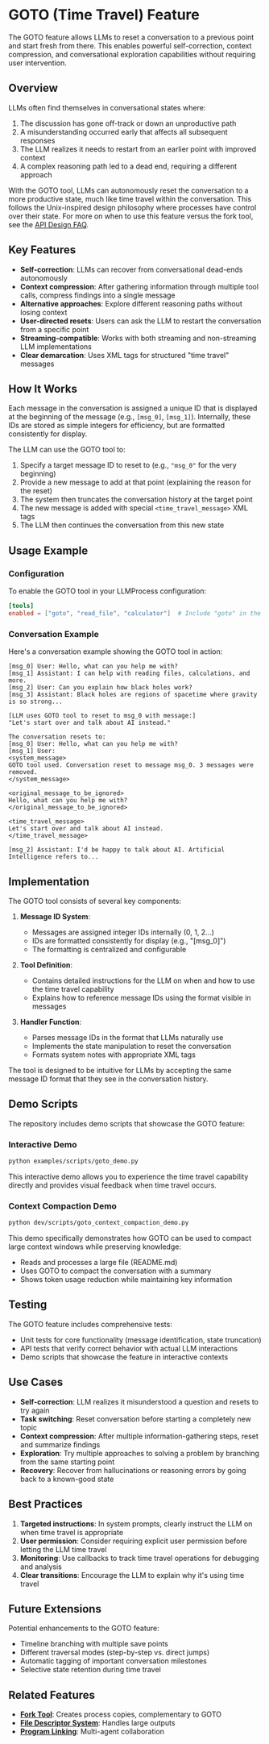 # GOTO (Time Travel) Feature

The GOTO feature allows LLMs to reset a conversation to a previous point and start fresh from there. This enables powerful self-correction, context compression, and conversational exploration capabilities without requiring user intervention.

## Overview

LLMs often find themselves in conversational states where:
1. The discussion has gone off-track or down an unproductive path
2. A misunderstanding occurred early that affects all subsequent responses
3. The LLM realizes it needs to restart from an earlier point with improved context
4. A complex reasoning path led to a dead end, requiring a different approach

With the GOTO tool, LLMs can autonomously reset the conversation to a more productive state, much like time travel within the conversation. This follows the Unix-inspired design philosophy where processes have control over their state. For more on when to use this feature versus the fork tool, see the [API Design FAQ](../FAQ.md#when-to-use-fork-and-goto).

## Key Features

- **Self-correction**: LLMs can recover from conversational dead-ends autonomously
- **Context compression**: After gathering information through multiple tool calls, compress findings into a single message
- **Alternative approaches**: Explore different reasoning paths without losing context
- **User-directed resets**: Users can ask the LLM to restart the conversation from a specific point
- **Streaming-compatible**: Works with both streaming and non-streaming LLM implementations
- **Clear demarcation**: Uses XML tags for structured "time travel" messages

## How It Works

Each message in the conversation is assigned a unique ID that is displayed at the beginning of the message (e.g., `[msg_0]`, `[msg_1]`). Internally, these IDs are stored as simple integers for efficiency, but are formatted consistently for display.

The LLM can use the GOTO tool to:

1. Specify a target message ID to reset to (e.g., `"msg_0"` for the very beginning)
2. Provide a new message to add at that point (explaining the reason for the reset)
3. The system then truncates the conversation history at the target point
4. The new message is added with special `<time_travel_message>` XML tags
5. The LLM then continues the conversation from this new state

## Usage Example

### Configuration

To enable the GOTO tool in your LLMProcess configuration:

```toml
[tools]
enabled = ["goto", "read_file", "calculator"]  # Include "goto" in the enabled tools list
```

### Conversation Example

Here's a conversation example showing the GOTO tool in action:

```
[msg_0] User: Hello, what can you help me with?
[msg_1] Assistant: I can help with reading files, calculations, and more.
[msg_2] User: Can you explain how black holes work?
[msg_3] Assistant: Black holes are regions of spacetime where gravity is so strong...

[LLM uses GOTO tool to reset to msg_0 with message:]
"Let's start over and talk about AI instead."

The conversation resets to:
[msg_0] User: Hello, what can you help me with?
[msg_1] User: 
<system_message>
GOTO tool used. Conversation reset to message msg_0. 3 messages were removed.
</system_message>

<original_message_to_be_ignored>
Hello, what can you help me with?
</original_message_to_be_ignored>

<time_travel_message>
Let's start over and talk about AI instead.
</time_travel_message>

[msg_2] Assistant: I'd be happy to talk about AI. Artificial Intelligence refers to...
```

## Implementation

The GOTO tool consists of several key components:

1. **Message ID System**:
   - Messages are assigned integer IDs internally (0, 1, 2...)
   - IDs are formatted consistently for display (e.g., "[msg_0]")
   - The formatting is centralized and configurable
   
2. **Tool Definition**: 
   - Contains detailed instructions for the LLM on when and how to use the time travel capability
   - Explains how to reference message IDs using the format visible in messages
   
3. **Handler Function**: 
   - Parses message IDs in the format that LLMs naturally use
   - Implements the state manipulation to reset the conversation
   - Formats system notes with appropriate XML tags

The tool is designed to be intuitive for LLMs by accepting the same message ID format
that they see in the conversation history.

## Demo Scripts

The repository includes demo scripts that showcase the GOTO feature:

### Interactive Demo

```bash
python examples/scripts/goto_demo.py
```

This interactive demo allows you to experience the time travel capability directly and provides visual feedback when time travel occurs.

### Context Compaction Demo

```bash
python dev/scripts/goto_context_compaction_demo.py
```

This demo specifically demonstrates how GOTO can be used to compact large context windows while preserving knowledge:
- Reads and processes a large file (README.md)
- Uses GOTO to compact the conversation with a summary
- Shows token usage reduction while maintaining key information

## Testing

The GOTO feature includes comprehensive tests:
- Unit tests for core functionality (message identification, state truncation)
- API tests that verify correct behavior with actual LLM interactions
- Demo scripts that showcase the feature in interactive contexts

## Use Cases

- **Self-correction**: LLM realizes it misunderstood a question and resets to try again
- **Task switching**: Reset conversation before starting a completely new topic
- **Context compression**: After multiple information-gathering steps, reset and summarize findings
- **Exploration**: Try multiple approaches to solving a problem by branching from the same starting point
- **Recovery**: Recover from hallucinations or reasoning errors by going back to a known-good state

## Best Practices

1. **Targeted instructions**: In system prompts, clearly instruct the LLM on when time travel is appropriate
2. **User permission**: Consider requiring explicit user permission before letting the LLM time travel
3. **Monitoring**: Use callbacks to track time travel operations for debugging and analysis
4. **Clear transitions**: Encourage the LLM to explain why it's using time travel

## Future Extensions

Potential enhancements to the GOTO feature:
- Timeline branching with multiple save points
- Different traversal modes (step-by-step vs. direct jumps)
- Automatic tagging of important conversation milestones
- Selective state retention during time travel

## Related Features

- **[Fork Tool](./fork-feature.md)**: Creates process copies, complementary to GOTO
- **[File Descriptor System](./file-descriptor-system.md)**: Handles large outputs
- **[Program Linking](./program-linking.md)**: Multi-agent collaboration